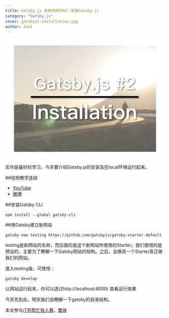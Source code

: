 ```yaml
---
title: Gatsby.js 未来的网页02：安裝Gatsby.js
category: "Gatsby.js"
cover: gatsbyjs-installation.jpg
author: Zack
---
```


![安裝Gatsby.js](gatsbyjs-installation.jpg)

实作是最好的学习。今天要介绍Gatsby.js的安装及在local环境运行起来。

##视频教学连结
* [YouTube](https://youtu.be/OIDOKUvEyMY)
* [微博](https://weibo.com/1736214117/GE7hXc7gL)

##安装Gatsby CLI

```
npm install --global gatsby-cli
```

##用Gatsby建立新网站

```
gatsby new testing https://github.com/gatsbyjs/gatsby-starter-default
```

testing是新网站的名称，而后面的是这个新网站所使用的Starter，我们使用的是预设的，主要为了瞭解一下Gatsby网站的结构。之后，会换另一个Starter真正做我们的网站。

進入testing後，可使用：

```
gatsby develop
```

让网站运行起来，你可以透过http://localhost:8000/ 查看运行效果

今天先到此，明天我们会瞭解一下gatsby的目录结构。

本文参与[iT邦帮忙铁人赛](https://ithelp.ithome.com.tw/articles/10201974)。[繁体](https://nodejust.com/gatsbyjs-install/)